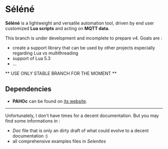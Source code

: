 # Séléné

**Séléné** is a lightweight and versatile automation tool, driven by end user customized **Lua scripts** and acting on **MQTT data**.

This branch is under development and incomplete to prepare v4.
Goals are :

- create a support library that can be used by other projects especially regarding Lua vs multithreading
- support of Lua 5.3
- ...

** USE ONLY STABLE BRANCH FOR THE MOMENT **

Dependencies
------------

  -	**PAHOc** can be found on [its website](https://eclipse.org/paho/clients/c/).

---

Unfortunately, I don't have times for a decent documentation. But you may find some informations in :
- *Doc* file that is only an dirty draft of what could evolve to a decent documentation :)
- all comprehensive examples files in *Selenites*
